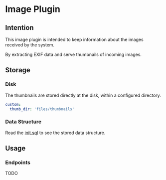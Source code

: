# Image Plugin

## Intention
This image plugin is intended to keep information about the images
received by the system.

By extracting EXIF data and serve thumbnails of incoming images.

## Storage
### Disk
The thumbnails are stored directly at the disk, within a configured directory.
```yaml
custom:
  thumb_dir: 'files/thumbnails'
```

### Data Structure
Read the [init.sql](./scripts/init.sql) to see the stored data structure.

## Usage
### Endpoints
TODO
